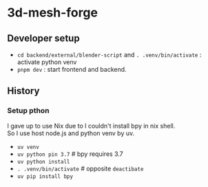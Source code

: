# 3d-mesh-forge

## Developer setup

- `cd backend/external/blender-script` and `. .venv/bin/activate` : activate python venv
- `pnpm dev` : start frontend and backend.

## History

### Setup pthon

I gave up to use Nix due to I couldn't install bpy in nix shell.  
So I use host node.js and python venv by uv.

- `uv venv`
- `uv python pin 3.7` # bpy requires 3.7
- `uv python install`
- `. .venv/bin/activate` # opposite `deactibate`
- `uv pip install bpy`

